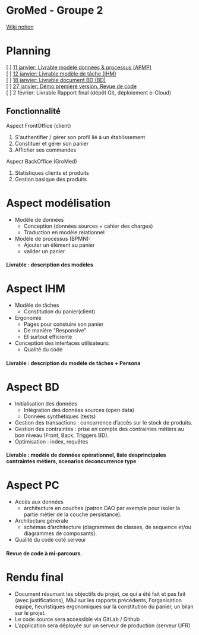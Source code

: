 # GroMed - Groupe 2
[Wiki notion](https://shared-spur-7db.notion.site/Wiki-GroMed-bbffbb9eeffb40169bb655cb8887fdc7)

# Planning
[ ] [11 janvier: Livrable modèle données & processus (AFMP)](#aspect-modélisation)  
[ ] [12 janvier: Livrable modèle de tâche (IHM)](#aspect-ihm)  
[ ] [18 janvier: Livrable document BD (BD)](#aspect-bd)  
[ ] [27 janvier: Démo première version. Revue de code](#aspect-pc)  
[ ] 2 février: Livrable Rapport final (dépôt Git, déploiement e-Cloud)

## Fonctionnalité

Aspect FrontOffice (client)
1. S'authentifier / gérer son profil lié à un établissement
2. Constituer et gérer son panier
3. Afficher ses commandes

Aspect BackOffice (GroMed)
1. Statistiques clients et produits
2. Gestion basique des produits

# Aspect modélisation

- Modèle de données
  - Conception (données sources + cahier des charges)
  - Traduction en modèle relationnel
- Modèle de processus (BPMN):
  - Ajouter un élément au panier
  - valider un panier
  
#### Livrable : description des modèles

# Aspect IHM

- Modèle de tâches
  - Constitution du panier(client)
- Ergonomie
  - Pages pour constuire son panier
  - De manière "Responsive"
  - Et surtout efficiente
- Conception des interfaces utilisateurs:
  - Qualité du code

#### Livrable : description du modèle de tâches + Persona

# Aspect BD

- Initialisation des données
  - Intégration des données sources (open data)
  - Données synthétiques (tests)
- Gestion des transactions : concurrence d’accès sur le stock de produits.
- Gestion des contraintes : prise en compte des contraintes métiers au bon niveau (Front, Back, Triggers BD).
- Optimisation : index, requêtes

#### Livrable : modèle de données opérationnel, liste desprincipales contraintes métiers, scenarios deconcurrence type

# Aspect PC
- Accès aux données 
  - architecture en couches (patron DAO par exemple pour isoler la partie métier de la couche persistance).
- Architecture générale
  - schémas d’architecture (diagrammes de classes, de sequence et/ou diagrammes de composants).
- Qualité du code coté serveur

#### Revue de code à mi-parcours.

# Rendu final

- Document résumant les objectifs du projet, ce qui a
été fait et pas fait (avec justifications), MàJ sur les
rapports précédents, l'organisation équipe,
heuristiques ergonomiques sur la constitution du
panier, un bilan sur le projet.
- Le code source sera accessible via GitLab / Github
- L’application sera déployée sur un serveur de
production (serveur UFR)

